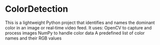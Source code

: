 # ColorDetection
This is a lightweight Python project that identifies and names the dominant color in an image or real‑time video feed. It uses:  OpenCV to capture and process images  NumPy to handle color data  A predefined list of color names and their RGB values
